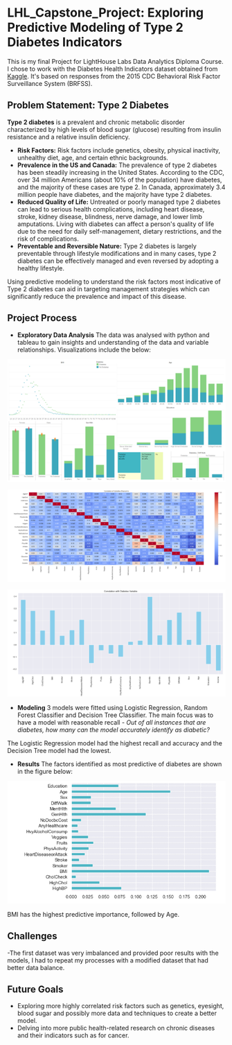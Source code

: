 # LHL_Capstone_Project: Exploring Predictive Modeling of Type 2 Diabetes Indicators

This is my final Project for LightHouse Labs Data Analytics Diploma Course. I chose to work with the Diabetes Health Indicators dataset obtained from [Kaggle](https://www.kaggle.com/datasets/alexteboul/diabetes-health-indicators-dataset). It's based on responses from the 2015 CDC Behavioral Risk Factor Surveillance System (BRFSS).

## Problem Statement: Type 2 Diabetes
**Type 2 diabetes** is a prevalent and chronic metabolic disorder characterized by high levels of blood sugar (glucose) resulting from insulin resistance and a relative insulin deficiency.
- **Risk Factors:** Risk factors include genetics, obesity, physical inactivity, unhealthy diet, age, and certain ethnic backgrounds.
- **Prevalence in the US and Canada:**
The prevalence of type 2 diabetes has been steadily increasing in the United States. According to the CDC, over 34 million Americans (about 10% of the population) have diabetes, and the majority of these cases are type 2.
In Canada, approximately 3.4 million people have diabetes, and the majority have type 2 diabetes.
- **Reduced Quality of Life:** Untreated or poorly managed type 2 diabetes can lead to serious health complications, including heart disease, stroke, kidney disease, blindness, nerve damage, and lower limb amputations. Living with diabetes can affect a person's quality of life due to the need for daily self-management, dietary restrictions, and the risk of complications.
- **Preventable and Reversible Nature:**
Type 2 diabetes is largely preventable through lifestyle modifications and in many cases, type 2 diabetes can be effectively managed and even reversed by adopting a healthy lifestyle.

Using predictive modeling to understand the risk factors most indicative of Type 2 diabetes can aid in targeting management strategies which can significantly reduce the prevalence and impact of this disease.

## Project Process
- **Exploratory Data Analysis**
The data was analysed with python and tableau to gain insights and understanding of the data and variable relationships. Visualizations include the below:

![Dashboard](images/diabetes_distribution_dashboard.png)

![HeatMap](images/Heatmap.png)

![Correlation](images/Correlation.png)

- **Modeling**
3 models were fitted using Logistic Regression, Random Forest Classifier and Decision Tree Classifier. The main focus was to have a model with reasonable recall - *Out of all instances that are diabetes, how many can the model accurately identify as diabetic?* 

The Logistic Regression model had the highest recall and accuracy and the Decision Tree model had the lowest.

- **Results**
The factors identified as most predictive of diabetes are shown in the figure below:

![Feature Importance](images/feature_importance.png)

BMI has the highest predictive importance, followed by Age.

## Challenges
-The first dataset was very imbalanced and provided poor results with the models, I had to repeat my processes with a modified dataset that had better data balance.

## Future Goals
- Exploring more highly correlated risk factors such as genetics, eyesight, blood sugar and possibly more data and techniques to create a better model.
- Delving into more public health-related research on chronic diseases and their indicators such as for cancer.


